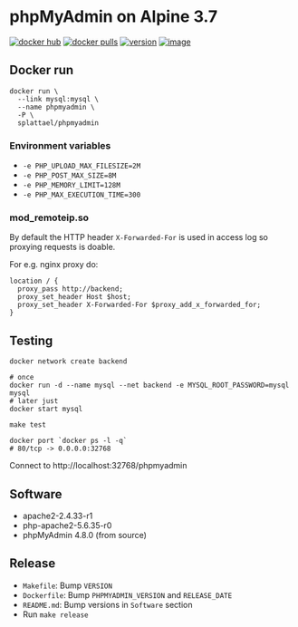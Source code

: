 # phpMyAdmin on Alpine 3.7

[hub]: https://hub.docker.com/r/splattael/phpmyadmin

[![docker hub](https://img.shields.io/badge/docker-image-blue.svg?style=round-square)][hub]
[![docker pulls](https://img.shields.io/docker/pulls/splattael/phpmyadmin.svg)][hub]
[![version](https://images.microbadger.com/badges/version/splattael/phpmyadmin.svg)](https://registry.hub.docker.com/u/splattael/phpmyadmin/)
[![image](https://images.microbadger.com/badges/image/splattael/phpmyadmin.svg)](https://microbadger.com/images/splattael/phpmyadmin)

## Docker run

    docker run \
      --link mysql:mysql \
      --name phpmyadmin \
      -P \
      splattael/phpmyadmin

### Environment variables

* `-e PHP_UPLOAD_MAX_FILESIZE=2M`
* `-e PHP_POST_MAX_SIZE=8M`
* `-e PHP_MEMORY_LIMIT=128M`
* `-e PHP_MAX_EXECUTION_TIME=300`

### mod_remoteip.so

By default the HTTP header `X-Forwarded-For` is used in access log
so proxying requests is doable.

For e.g. nginx proxy do:

    location / {
      proxy_pass http://backend;
      proxy_set_header Host $host;
      proxy_set_header X-Forwarded-For $proxy_add_x_forwarded_for;
    }


## Testing

```shell
docker network create backend

# once
docker run -d --name mysql --net backend -e MYSQL_ROOT_PASSWORD=mysql mysql
# later just
docker start mysql

make test

docker port `docker ps -l -q`
# 80/tcp -> 0.0.0.0:32768
```

Connect to http://localhost:32768/phpmyadmin


## Software

* apache2-2.4.33-r1
* php-apache2-5.6.35-r0
* phpMyAdmin 4.8.0 (from source)

## Release

* `Makefile`: Bump `VERSION`
* `Dockerfile`: Bump `PHPMYADMIN_VERSION` and `RELEASE_DATE`
* `README.md`: Bump versions in `Software` section
* Run `make release`

